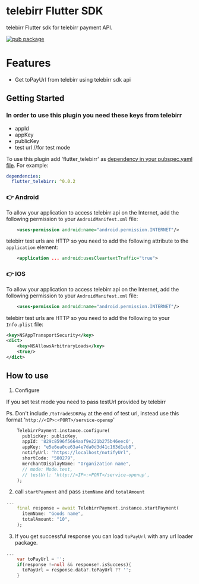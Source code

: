 # telebirr Flutter SDK

telebirr Flutter sdk for telebirr payment API.

[![pub package](https://img.shields.io/pub/v/flutter_telebirr.svg)](https://pub.dev/packages/flutter_telebirr)

# Features

- Get toPayUrl from telebirr using telebirr sdk api

## Getting Started

### In order to use this plugin you need these keys from telebirr

- appId
- appKey
- publicKey
- test url //for test mode

To use this plugin add 'flutter_telebirr' as [dependency in your pubspec.yaml file](https://flutter.io/platform-plugins/). For example:

```yaml
dependencies:
  flutter_telebirr: ^0.0.2
```

### :point_right: Android

To allow your application to access telebirr api on the Internet, add the following permission to your `AndroidManifest.xml` file:

```xml
    <uses-permission android:name="android.permission.INTERNET"/>

```

telebirr test urls are HTTP so you need to add the following attribute to the `application` element:

```xml
    <application ... android:usesCleartextTraffic="true">
```

### :point_right: IOS

To allow your application to access telebirr api on the Internet, add the following permission to your `AndroidManifest.xml` file:

```xml
    <uses-permission android:name="android.permission.INTERNET"/>

```

telebirr test urls are HTTP so you need to add the following to your `Info.plist` file:

```xml
<key>NSAppTransportSecurity</key>
<dict>
    <key>NSAllowsArbitraryLoads</key>
    <true/>
</dict>
```

## How to use

1. Configure

If you set test mode you need to pass testUrl provided by telebirr

Ps. Don't include `/toTradeSDKPay` at the end of test url,
instead use this format '`http://<IP>:<PORT>/service-openup`'

```dart
    TelebirrPayment.instance.configure(
      publicKey: publicKey,
      appId: '829c8596f5664aaf9e221b275b46eec0',
      appKey: "e5e6ea0ce63a4e7da0d3d41c163d1eb8",
      notifyUrl: "https://localhost/notifyUrl",
      shortCode: "500279",
      merchantDisplayName: "Organization name",
      // mode: Mode.test,
      // testUrl: 'http://<IP>:<PORT>/service-openup',
    );
```

2. call `startPayment` and pass `itemName` and `totalAmount`

```dart
...
    final response = await TelebirrPayment.instance.startPayment(
      itemName: "Goods name",
      totalAmount: "10",
    );
```

3. If you get successful response you can load `toPayUrl` with any url loader package.

```dart
...
    var toPayUrl = '';
    if(response !=null && response!.isSuccess){
      toPayUrl = response.data?.toPayUrl ?? '';
    }
```
